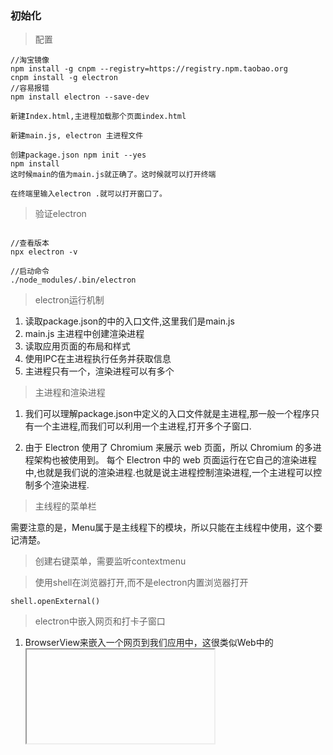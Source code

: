 ### 初始化

> 配置

```
//淘宝镜像
npm install -g cnpm --registry=https://registry.npm.taobao.org
cnpm install -g electron
//容易报错
npm install electron --save-dev

新建Index.html,主进程加载那个页面index.html

新建main.js, electron 主进程文件

创建package.json npm init --yes
npm install
这时候main的值为main.js就正确了。这时候就可以打开终端

在终端里输入electron .就可以打开窗口了。

```

> 验证electron

```

//查看版本
npx electron -v

//启动命令
./node_modules/.bin/electron
```

> electron运行机制

1. 读取package.json的中的入口文件,这里我们是main.js
2. main.js 主进程中创建渲染进程
3. 读取应用页面的布局和样式
4. 使用IPC在主进程执行任务并获取信息
5. 主进程只有一个，渲染进程可以有多个

>主进程和渲染进程

1. 我们可以理解package.json中定义的入口文件就是主进程,那一般一个程序只有一个主进程,而我们可以利用一个主进程,打开多个子窗口.

2. 由于 Electron 使用了 Chromium 来展示 web 页面，所以 Chromium 的多进程架构也被使用到。 每个 Electron 中的 web 页面运行在它自己的渲染进程中,也就是我们说的渲染进程.也就是说主进程控制渲染进程,一个主进程可以控制多个渲染进程.

> 主线程的菜单栏

需要注意的是，Menu属于是主线程下的模块，所以只能在主线程中使用，这个要记清楚。

> 创建右键菜单，需要监听contextmenu

> 使用shell在浏览器打开,而不是electron内置浏览器打开

```shell.openExternal()```

> electron中嵌入网页和打卡子窗口

1. BrowserView来嵌入一个网页到我们应用中，这很类似Web中的<iframe>标签。需要注意的是BrowserView是主进程中的类，所以只能在主进程中使用。

2. 用window.open打开子窗口

> window.opener.postMessage(message,targetOrigin),是将消息发送给指定来源的父窗口，如果未指定来源则发送给*，即所有窗口。

1. message : 传递的消息，是String类型的值,targetOrigin : 指定发送的窗口

2. 在传递消息时，你需要在子窗口的页面中设置一些内容，所以我们不能使用远程的页面，而需要自己建立一个。在项目根目录，建立一个popup_page.html文件。 代码如下(详细解释在视频中讲解)

3. 父窗口接收信息需要通过window.addEventListener
<!-- ![](./images/img01.png) -->

> 选择文件对话框

- 打开文件选择对话框可以使用dialog.showOpenDialog()方法来打开，它有两个参数，一个是设置基本属性，另一个是回调函数，如果是异步可以使用then来实现。

    title ： String (可选)，对话框的标题
    defaultPath ： String (可选),默认打开的路径
    buttonLabel ： String (可选), 确认按钮的自定义标签，当为空时，将使用默认标签
    filters ： 文件选择过滤器，定义后可以对文件扩展名进行筛选
    properties：打开文件的属性，比如打开文件还是打开文件夹，甚至是隐藏文件。

 -   保存对话框 

> 弹出对话框,  dialog.showMessageBox

- 为什么会鼓励使用showMessageBox，因为这样比JS里的alert更加灵活,比如可以设置按钮，可以设置title。

> 断网检测

- 其实这个是JavaScript的一种方式进行监听网络状态,监听的事件分别是online和offline。

    online : 如果链接上网络，就会触发该事件。
    offline : 如果突然断网了，就会触发该事件。

> 点击按钮window弹出提示消息

  ```
  var notifyBtn = document.getElementById('notifyBtn');

      var option = {
          title:'小二,来订单了，出来接客了!',
          body:'有大官人刚翻了你的牌子',

      }
      notifyBtn.onclick = function(){
        new  window.Notification(option.title,option)
      }

  ```
>  